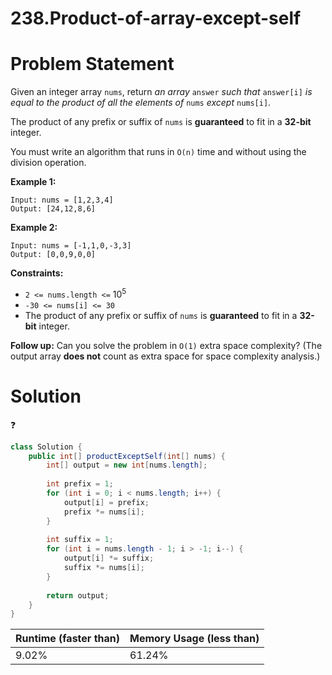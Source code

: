# 238.Product-of-array-except-self

# Problem Statement

Given an integer array `nums`, return *an array* `answer` *such that* `answer[i]` *is equal to the product of all the elements of* `nums` *except* `nums[i]`.

The product of any prefix or suffix of `nums` is **guaranteed** to fit in a **32-bit** integer.

You must write an algorithm that runs in `O(n)` time and without using the division operation.

**Example 1:**

```other
Input: nums = [1,2,3,4]
Output: [24,12,8,6]
```

**Example 2:**

```other
Input: nums = [-1,1,0,-3,3]
Output: [0,0,9,0,0]
```

**Constraints:**

- `2 <= nums.length <=` $10^5$
- `-30 <= nums[i] <= 30`
- The product of any prefix or suffix of `nums` is **guaranteed** to fit in a **32-bit** integer.

**Follow up:** Can you solve the problem in `O(1)` extra space complexity? (The output array **does not** count as extra space for space complexity analysis.)

# Solution

❓️

```java
class Solution {
    public int[] productExceptSelf(int[] nums) {
        int[] output = new int[nums.length];
        
        int prefix = 1;
        for (int i = 0; i < nums.length; i++) {
            output[i] = prefix;
            prefix *= nums[i];
        }
        
        int suffix = 1;
        for (int i = nums.length - 1; i > -1; i--) {
            output[i] *= suffix;
            suffix *= nums[i];
        }
        
        return output;
    }
}
```

| **Runtime (faster than)** | **Memory Usage (less than)** |
| ------------------------- | ---------------------------- |
| 9.02%                     | 61.24%                       |

